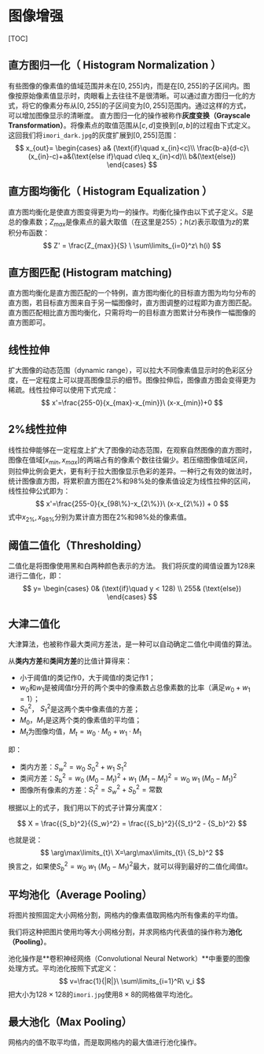 # 图像增强
[TOC]

## 直方图归一化（ Histogram Normalization ）
有些图像的像素值的值域范围并未在$[0,255]$内，而是在$[0,255]$的子区间内。图像按原始像素值显示时，肉眼看上去往往不是很清晰。可以通过直方图归一化的方式，将它的像素分布从$[0,255]$的子区间变为$[0,255]$范围内。通过这样的方式，可以增加图像显示的清晰度。
直方图归一化的操作被称作**灰度变换（Grayscale Transformation）**。将像素点的取值范围从$[c,d]$变换到$[a,b]$的过程由下式定义。这回我们将`imori_dark.jpg`的灰度扩展到$[0, 255]$范围：
$$
x_{out}=
\begin{cases}
a& (\text{if}\quad x_{in}<c)\\
\frac{b-a}{d-c}\ (x_{in}-c)+a&(\text{else if}\quad c\leq x_{in}<d)\\
b&(\text{else})
\end{cases}
$$

## 直方图均衡化（ Histogram Equalization ）
直方图均衡化是使直方图变得更为均一的操作。均衡化操作由以下式子定义。$S$是总的像素数；$Z_{max}$是像素点的最大取值（在这里是$255$）；$h(z)$表示取值为$z$的累积分布函数：
$$
Z' = \frac{Z_{max}}{S} \  \sum\limits_{i=0}^z\ h(i)
$$

## 直方图匹配 (Histogram matching)
直方图均衡化是直方图匹配的一个特例，直方图均衡化的目标直方图为均匀分布的直方图，若目标直方图来自于另一幅图像时，直方图调整的过程即为直方图匹配。直方图匹配相比直方图均衡化，只需将均一的目标直方图累计分布换作一幅图像的直方图即可。

## 线性拉伸
扩大图像的动态范围（dynamic range），可以拉大不同像素值显示时的色彩区分度，在一定程度上可以提高图像显示的细节。图像拉伸后，图像直方图会变得更为稀疏。线性拉伸可以使用下式完成：
$$
x'=\frac{255-0}{x_{max}-x_{min}}\  (x-x_{min})+0
$$

## 2%线性拉伸
线性拉伸能够在一定程度上扩大了图像的动态范围，在观察自然图像的直方图时，图像在值域$[x_{min},x_{max}]$的两端占有的像素个数往往偏少。若压缩图像值域区间，则拉伸比例会更大，更有利于拉大图像显示色彩的差异。一种行之有效的做法时，统计图像直方图，将累积直方图在$2\%$和$98\%$处的像素值设定为线性拉伸的区间，线性拉伸公式即为：
$$
x'=\frac{255-0}{x_{98\%}-x_{2\%}}\ (x-x_{2\%}) + 0
$$
式中$x_{2\%},x_{98\%}$分别为累计直方图在$2\%$和$98\%$处的像素值。

## 阈值二值化（Thresholding）
二值化是将图像使用黑和白两种颜色表示的方法。
我们将灰度的阈值设置为$128$来进行二值化，即： 
$$ y= 
\begin{cases} 
0& (\text{if}\quad y < 128) \\
255& (\text{else}) 
\end{cases} 
$$

## 大津二值化
大津算法，也被称作最大类间方差法，是一种可以自动确定二值化中阈值的算法。

从**类内方差**和**类间方差**的比值计算得来：
- 小于阈值$t$的类记作$0$，大于阈值$t$的类记作$1$；
- $w_0$和$w_1$是被阈值$t$分开的两个类中的像素数占总像素数的比率（满足$w_0+w_1=1$）；
- ${S_0}^2$， ${S_1}^2$是这两个类中像素值的方差；
- $M_0$，$M_1$是这两个类的像素值的平均值；
- $M_t$为图像均值，$M_t=w_0\cdot{M_0}+w_1\cdot{M_1}$

即：

* 类内方差：${S_w}^2=w_0\ {S_0}^2+w_1\  {S_1}^2$
* 类间方差：${S_b}^2 = w_0 \  (M_0 - M_t)^2 + w_1\ (M_1 - M_t)^2 = w_0\  w_1\  (M_0 - M_1) ^2$
* 图像所有像素的方差：${S_t}^2 = {S_w}^2 + {S_b}^2 = \text{常数}$

根据以上的式子，我们用以下的式子计算分离度$X$：

$$
X = \frac{{S_b}^2}{{S_w}^2} = \frac{{S_b}^2}{{S_t}^2 - {S_b}^2}
$$

也就是说： 
$$
\arg\max\limits_{t}\ X=\arg\max\limits_{t}\ {S_b}^2
$$
换言之，如果使${S_b}^2={w_0}\ {w_1}\ (M_0 - M_1)^2$最大，就可以得到最好的二值化阈值$t$。

## 平均池化（Average Pooling）

将图片按照固定大小网格分割，网格内的像素值取网格内所有像素的平均值。

我们将这种把图片使用均等大小网格分割，并求网格内代表值的操作称为**池化（Pooling）**。

池化操作是**卷积神经网络（Convolutional Neural Network）**中重要的图像处理方式。平均池化按照下式定义：
$$
v=\frac{1}{|R|}\  \sum\limits_{i=1}^R\ v_i
$$
把大小为$128\times128$的`imori.jpg`使用$8\times8$的网格做平均池化。

## 最大池化（Max Pooling）

网格内的值不取平均值，而是取网格内的最大值进行池化操作。
